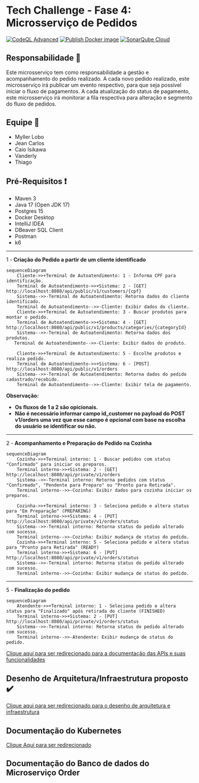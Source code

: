 # Tech Challenge - Fase 4: Microsserviço de Pedidos

[![CodeQL Advanced](https://github.com/fiap-8soat-tc-one/tc-backend-s4-order/actions/workflows/codeql.yml/badge.svg)](https://github.com/fiap-8soat-tc-one/tc-backend-s4-order/actions/workflows/codeql.yml) [![Publish Docker image](https://github.com/fiap-8soat-tc-one/tc-backend-s4-order/actions/workflows/github-pipeline.yml/badge.svg)](https://github.com/fiap-8soat-tc-one/tc-backend-s4-order/actions/workflows/github-pipeline.yml) [![SonarQube Cloud](https://github.com/fiap-8soat-tc-one/tc-backend-s4-order/actions/workflows/sonarcloud.yml/badge.svg)](https://github.com/fiap-8soat-tc-one/tc-backend-s4-order/actions/workflows/sonarcloud.yml)

## Responsabilidade :triangular_flag_on_post:

Este microsserviço tem como responsabilidade a gestão e acompanhamento do pedido realizado.
A cada novo pedido realizado, este microsserviço irá publicar um evento respectivo, para que seja possível iniciar o fluxo de pagamentos.
A cada atualização do status de pagamento, este microsserviço irá monitorar a fila respectiva para alteração e segmento do fluxo de pedidos.

## Equipe :construction_worker:

- Myller Lobo
- Jean Carlos
- Caio Isikawa
- Vanderly
- Thiago

## Pré-Requisitos :exclamation:

- Maven 3
- Java 17 (Open JDK 17)
- Postgres 15
- Docker Desktop
- IntelliJ IDEA
- DBeaver SQL Client
- Postman
- k6

---

1 - **Criação do Pedido a partir de um cliente identificado**

```mermaid
sequenceDiagram
    Cliente->>+Terminal de Autoatendimento: 1 - Informa CPF para identificação.
    Terminal de Autoatendimento->>+Sistema: 2 - [GET] http://localhost:8080/api/public/v1/customers/{cpf}
    Sistema-->>-Terminal de Autoatendimento: Retorna dados do cliente identificado.
    Terminal de Autoatendimento-->>-Cliente: Exibir dados do cliente.
    Cliente->>+Terminal de Autoatendimento: 3 - Buscar produtos para montar o pedido.
    Terminal de Autoatendimento->>+Sistema: 4 - [GET] http://localhost:8080/api/public/v1/products/categories/{categoryId}
    Sistema-->>-Terminal de Autoatendimento: Retorna dados dos produtos.
   Terminal de Autoatendimento-->>-Cliente: Exibir dados do produto.

    Cliente->>+Terminal de Autoatendimento: 5 - Escolhe produtos e realiza pedido.
    Terminal de Autoatendimento->>+Sistema: 6 - [POST] http://localhost:8080/api/public/v1/orders
    Sistema-->>-Terminal de Autoatendimento: Retorna dados do pedido cadastrado/recebido.
    Terminal de Autoatendimento-->>-Cliente: Exibir tela de pagamento.
```

**Observação:**

- **Os fluxos de 1 a 2 são opicionais.**
- **Não é necessário informar campo id_customer no payload do POST v1/orders uma vez que esse campo é opcional com base na escolha do usuário se identificar ou não.**

---

2 - **Acompanhamento e Preparação de Pedido na Cozinha**

```mermaid
sequenceDiagram
    Cozinha->>+Terminal interno: 1 - Buscar pedidos com status "Confirmado" para iniciar os preparos.
    Terminal interno->>+Sistema: 2 - [GET] http://localhost:8080/api/private/v1/orders
    Sistema-->>-Terminal interno: Retorna pedidos com status "Confirmado", "Pendente para Preparo" ou "Pronto para Retirada".
    Terminal interno-->>-Cozinha: Exibir dados para cozinha iniciar os preparos.

    Cozinha->>+Terminal interno: 3 - Seleciona pedido e altera status para "Em Preparação" (PREPARING)
    Terminal interno->>+Sistema: 4 - [PUT] http://localhost:8080/api/private/v1/orders/status
    Sistema-->>-Terminal interno: Retorna status do pedido alterado com sucesso.
    Terminal interno-->>-Cozinha: Exibir mudança de status do pedido.
    Cozinha->>+Terminal interno: 5 - Seleciona pedido e altera status para "Pronto para Retirada" (READY)
    Terminal interno->>+Sistema: 6 - [PUT] http://localhost:8080/api/private/v1/orders/status
    Sistema-->>-Terminal interno: Retorna status do pedido alterado com sucesso.
    Terminal interno-->>-Cozinha: Exibir mudança de status do pedido.
```

---

5 - **Finalização do pedido**

```mermaid
sequenceDiagram
    Atendente->>+Terminal interno: 1 - Seleciona pedido e altera status para "Finalizado" após retirada do cliente (FINISHED)
    Terminal interno->>+Sistema: 2 - [PUT] http://localhost:8080/api/private/v1/orders/status
    Sistema-->>-Terminal interno: Retorna status do pedido alterado com sucesso.
    Terminal interno-->>-Atendente: Exibir mudança de status do pedido.
```

[Clique aqui para ser redirecionado para a documentação das APIs e suas funcionalidades](https://documenter.getpostman.com/view/37556926/2sA3s1oXsw)

## Desenho de Arquitetura/Infraestrutura  proposto  :heavy_check_mark:

[Clique aqui para ser redirecionado para o desenho de arquitetura e infraestrutura](https://viewer.diagrams.net/?tags=%7B%7D&lightbox=1&highlight=0000ff&edit=_blank&layers=1&nav=1&title=tc-backend.drawio.png#R%3Cmxfile%20scale%3D%221%22%20border%3D%220%22%3E%3Cdiagram%20name%3D%22Draft%22%20id%3D%22jiXIkiBsy346j2COqR-b%22%3E7V1bd5u4Fv41Wat9gIUE2ObRceKmp%2BlMmnSmM09ZGBSbCUYeLrnMr58tcTFCIrYTiD09TprUbAQI7W9ftaWcmJPl06fYXS2%2BUp%2BEJ9jwn07MsxOMByNjCP8xynNOwUPLzCnzOPBzmrEm3AT%2FkJyISmoW%2BCQpaDkppTRMg5VI9GgUES8VaG4c00ex2R0NfYGwcudE6AYj3HhuSKRmPwI%2FXeTUER6u6RckmC%2FKJ6OBk59ZumXj4sbJwvXpY41knp%2BYk5jSNP%2B0fJqQkI2eOC7TlrNVx2ISpdtcQMZfL77dnDqzp%2BzyIpo4%2F0TGX5pd3ObBDbPijYveps%2FlEMQ0i3zC7mKcmKePiyAlNyvXY2cfgetAW6TLEI4QfEzSmN6TCQ1pDJSIRtDsVO5q%2BVgSp%2BSpRiq6%2FonQJUnjZ2hSnNVsq%2BhZgSTNtAoePK75gofmICcuakzBaFhQ3QIN8%2Br%2B6wGDD8WY7TB%2BZR%2B2Gz82QG7sFShHbDh9N1lUY3sXhGE5dCfYnNrsuxrUEn8mUOahmyTlVTRKa1flXxIr4MyAf7GrY9cPyPqqDtlkmabAJoRMmUu2bctcQgPb6YtLO6H8JS6hBpeKkZMZJA2%2Bwb8Kdt0Uz1UI8c5DXmK7GPAhdqQBR1Z52%2FqAO6NRT%2BNtDqXhJT6o1eKQxumCzmnkhudr6qmoZtZtLildFSP%2FF0nT54IvbpZSleqpM%2BEupI%2FjKABVHNCoaNU64gnNYo%2B88Fa4AG3qxnOSvvT6BUfYO7%2FIwZiE0LUH0dR0zo2y39ujf4OOj2lajqgjSccGXSXLTgci4DiOjkQxQPCtl2qmJgqWbepDR2EjHFvvTR6cwxCH10Pf7hrQxaVXNICuVHxEJhJtPFB0W7xLLn3FhQ2%2BVD15Pat2kpUt%2FKGGSb%2Bz2ferjPYGKevCeJuSj2XIEgSCpTDeI7Mv7bWZIeBZr9hHUPQMn%2FXhZy8fgDc%2FDoM501cpE56KeunOSHhFk6DQZjOapnQJDUJ24tT17uec2XUG8i9owh82TlZ50MGQ4JYHd8ETY9Rp0Z%2BzRZqyaGXMBgJPPT%2By9ADilbsAYBTrHjwRT303deE%2FRk%2FYOAWZNguhA1pCvcAN2TBMB%2BDgT%2BdBushmGsIjfRXN%2B4OCPWxAASuUqcLZtvpytU0JCJ%2BC9CKbAW3sMQYmEjDgZVMRD26BAw%2BGhsQKgCwD3%2Bf6VyXXouRzRy7Xvlh27HpjTMPQaeDxyTJqWDJnTKMnzli7i%2BhrJdAnd24Wpq2SrZZBQUzVUvkADWicEHJfCOTjSgNZTBmn8DRbhdT1mWBiAwMQpwaY9GmOP61An3YJBlr7nd9HTx7mWr%2FyadpNGMjhMEIKt78ido6DgYSDyWe40QQ%2BGVfBioQBOHz%2FFzLatKPIHm1nR3uT0S3yFCvmU%2FHn2qfwz9AZxCYG%2F7GhwYQTnREj6CxxVKPzI32IGo0H8NhJg5i3dGwFdVAR4d8WSiK5J6m3KFi90epLukECGh8BEp8%2FkHwgOEIKzbV8mrMUp%2B4FiUeRo2cJv6Th3xmGbQxlP641TdAB2hzkNMA2sGRNYKkyLpbdE9rK7G0NbtdkHsD7g5NjfGYaGHSsEVH4NQGRdEEzxPC5aPS8Dy3Ru1ZwGnzCA9lwI0dhuK2%2BlEJpCQStMODmFdyqwTzlb54T2BgJPBn8ndHyhJZwHQu21IBResovK86XNzqj3j1n8sVv1U2h1%2Fl9xWcBufb8%2F7q3b2z09gsff0n8wIWYlzlvU2xVJ275iVvhIARn49bnQ9p3LIDMUQO4o4EMXDxSKBjcV0altJ0K5L4ZqL8l2cnEPBmjOKAJc13Y0el4FgK7kg3I9YOHNz27s5f48IOACE2%2F05Rp2ulXOgvgThAqrVYfN0sff40W%2BfsJVPFoIE5SaEjOmeMyAK4DurSs3eN5LxlzVX5cNZXhxumYzaXWPRmgTQP2kvzhrUzZmCxHnSfL1blFyxADpkE5SVHeIk%2BC9pZYRKoouSNhl4z252gek4Qpr69uBGbJV1vW%2F4Yqk97uEmJxuAD0jht5zKXY%2Bd02qDghrmiGRYqYCKsCJRVtKBOR3EyOmfInNIkq2lAmopYYDKtCMBVtaMs9bl6NFFejxtU8qKNZyvIAk6peQzGFDd9TJlrN6Or8bIj4HKqUJa8cNWE%2BfaPn1xIoNu1ZXWWuEwrgg4j2SukWNuNH9zGxdBBOrm0%2Be6w%2Fp3CYfxJbgcJLoHu3LPd0O%2BNoD%2Fpz80xzqDc8PaucOK87eqoKi4rYvWG092EYYRTj5z%2FY9bpdHv5Z3I4fnD0JR8%2F1oysSB%2FDyDDlnhpJbartbs7IemzINvIah3Xr6%2Bo9fYtu9%2FjL5BT3%2F9WN2%2Bcf5n%2BaszJ9vNshW1wb5bQA4kMnTPni2mRej93KOxNkehIzGPfr2juTc8Tt4Rzv4DQ0Iymq%2BJRUp2CMe%2FiRi%2BPNKG9WwjHg0tM%2Fxi5ZRSu8ahp1nXc2GD1EY%2BGbiV0lVpoidlhsP%2BdW642zhyOBRoy33HprW9D6bkTgCZZvwJAsbgVVc2NJebaWYy3Owow%2FlFH%2BLrYQX7stcYuswtGXNgFrDyqIyE4p0A1UtdjGj3RZzlZp1owrGnde%2BvM0cjt5RUd6Q%2BCGAYSzpcZVdclcrLfW0mevdk8jXEqwlD97Ho0b9uTUq8Pi9NCrCQ7lweA%2F6VJ7I6k%2FcZKFarNyjTP2UMrUm8SEt%2BFBJGmN8X9M5eCRWWSK7nK7dr6i952Tk1a9niWzW2imvmag8St%2FBSl8lZyvq9yZnyB7pRqMq3bQPQtRUs6dH9B7RuwG9GCsm%2Ft8fvXIl8BG9R%2FRuRm%2B57me%2F6G3PdLbNuL4YOuzgBBmzqsZJ83IEsvNBBJh2Q%2BWD5JDEJ6sNIclLM6tHuTxYudwQkQDfQ%2FqsFFhpvrQvCTYUC%2Fr2IMHtKTjAaPSmuOSa%2FJ0FScDrz4a87swmrIzj4vv3qw839QRb%2FqgDqtFq1DrXBW29aqMXbW%2BNRJxoyFQtOn%2FPei6zPZjtACMgwwwUPivou6YpcZcweLQVHDXrIpLe3JUP1zRL2TwL9CMLSdIO0AMsLawtY35p84XtVmoWqN%2B0FLq3jRdwqRqrGVxLXgVgYrtcTitsBNBXfbmp8tQ7gt5k4S5dny0n8HmVLrgnhaVmddfvLgnXJKUxX8%2BQd8d3faFY%2BCgN7ykNg8bqOIQdq3II9ikQ7UWgHSDQD2LiAQtLc8DG0OUOPq934OsZYxqGfBUGX%2BlUABZ%2Bfam8Pzj4cP7lUH2NnwqmqFGHPigz8zWI2gbmJZTvh9EOS3FaIs54PvuA2eKzCWtc%2B%2FBRiezx0v2HMuG4PrvZdupLiCt3qjltYXd7gNgMKcsbbVWKWolCU0aqOPalalSV%2FNQrVJXeOjTnpTF5cb%2BqPHUVUz%2Fz0qI6tQoBxRJWP%2BnLn0eO1ShHwwrBqBwcIfDrbacvs8eo79cVAUXdjPm4e08SLw74YrGQBGnG9TnX2uMfN6VEGBr8AKZSpuZvvl0eNXf%2FmttuVkyaiknU93YvLJV78ZJiPK5tOK5t2NPahvv%2BzIdRXlNuiadYxlAalLpclrTu5VLeVSpX3%2BBnw%2B9JmCWMGXvQzzm3LfUyhQ54YSIxEBvaWDbkDjJUanLYm5pUmfLG2AuyVi91lSFv6l5IM19l00a2%2BcJ%2Bm8Iz%2BtlzwDbEsjpLsQ%2BJgxV%2B1Ki3vTgPeD1H64i%2FcoO8LcqLc0%2B38wUd2kDkO26udm3ZRm8cx%2B5zrVmZUmt9DjbF3HuRZJlu2S%2BxOXzIO9Dp2hK7vYbzzZ77WT4rho3P0V3sEoBZljvph%2BiB73ueRjMHli7aA021MVJfMzXWw5fb8MJPR5F96S6%2B4eT7cqr1UHWI7Ba0JMSLSaooPASyD%2BMauGGiscD6WHX4M86wr%2BvoOQ66cHURaoSh1shQJbptrBuKDVrsDlws5WJTvNnDOi7jld2FV61kwrKroeRJP0tHm3uplPu9b1g4qliCikVPFW3nsbzCS1CPzoGsnBO3mn9vhLUDZwuADd4IsDdpHJUdb%2FBTmZ7pO6miDBjdVXA7d1PyyHzdpsU8c8YsY7EhfSkZCQVv28NysAejpuVQRObGSMeKyByhvuxGjwUD46vPcPpTMeoH6aAfWor8bRjDqNpRv4xCVdM4A4W334xWO8OXam7zYLVE6C5nvnt7l0Ve%2FgRlgsnqlYuOJbIQmSNdUYSJVXNxTQveGRd7nIq7dJfRjJcVjTN4u6Oa6FtNOHjQyAng4b61BOrRDP0OyOD4AoYnCa8VA28AurnK2A6TeyhdOw3p3xkJxD7B84tuxcED2MxjKdue5MO2GkXwij97ZiKFdHQxy6yWjv1uySXsJlIL7N8Wy28Mu7aPp7bcYavzSBwZpVv%2BXHpgjWKYllh816S%2F9KBylqmrNL4adu11ad0UEzO11yglZle9f1H9J8LLfP734%2FvHyjpQl7sj0xRwG%2B2ojHvsamXNXurs9IG3OhqR%2FRkRLCbpLEv24a1ym3lxB%2B%2Fd%2F64THK7%2Fqmku%2Fes%2FDmue%2Fws%3D%3C%2Fdiagram%3E%3C%2Fmxfile%3E)

## Documentação do Kubernetes

[Clique Aqui para ser redirecionado](https://github.com/fiap-8soat-tc-one/tc-backend-s3-k8s-iac/blob/main/README.md)

## Documentação do Banco de dados do Microserviço Order